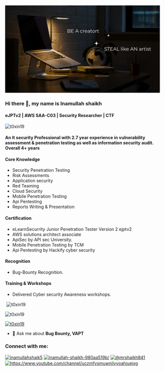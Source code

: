 ![logo](https://github.com/T0xIN19/Inamullah-shaikh/blob/main/Black%20Yellow%20Aesthetic%20Samurai%20Desktop%20Wallpaper.png)

### Hi there 👋, my name is Inamullah shaikh
#### eJPTv2 | AWS SAA-C03 | Security Researcher | CTF

<p align="left"> <img src="https://komarev.com/ghpvc/?username=t0xin19&label=Profile%20views&color=0e75b6&style=flat" alt="t0xin19" /> </p>

#### An It security Professional with 2.7 year experience in vulnerability assessment & penetration testing as well as information security audit. Overall 4+ years

#### Core Knowledge 
- Security Penetration Testing 
- Risk Assessments
- Application security 
- Red Teaming
- Cloud Security 
- Mobile Penetration Testing 
- Api Pentesting 
- Reports Writing & Presentation

#### Certification 
- eLearnSecurrity Junior Penetration Tester Version 2 ejptv2
- AWS solutions architect associate 
- ApiSec by API sec University.
- Mobile Penetration Testing by TCM
- Api Pentesting by Hackify cyber security 

#### Recognition 
- Bug-Bounty Recognition.

#### Training & Workshops
- Delivered Cyber security Awareness workshops.



<p>&nbsp;<img align="center" src="https://github-readme-stats.vercel.app/api?username=t0xin19&show_icons=true&locale=en" alt="t0xin19" /></p>

<p><img align="center" src="https://github-readme-streak-stats.herokuapp.com/?user=t0xin19&" alt="t0xin19" /></p>


<p align="left"> <a href="https://github.com/ryo-ma/github-profile-trophy"><img src="https://github-profile-trophy.vercel.app/?username=t0xin19" alt="t0xin19" /></a> </p>

- 💬 Ask me about **Bug Bounty, VAPT**

<h3 align="left">Connect with me:</h3>
<p align="left">
<a href="https://twitter.com/inamullahshaik5" target="blank"><img align="center" src="https://raw.githubusercontent.com/rahuldkjain/github-profile-readme-generator/master/src/images/icons/Social/twitter.svg" alt="inamullahshaik5" height="30" width="40" /></a>
<a href="https://linkedin.com/in/inamullah-shaikh-980aa519b/" target="blank"><img align="center" src="https://raw.githubusercontent.com/rahuldkjain/github-profile-readme-generator/master/src/images/icons/Social/linked-in-alt.svg" alt="inamullah-shaikh-980aa519b/" height="30" width="40" /></a>
<a href="https://medium.com/@mrshaikh841" target="blank"><img align="center" src="https://raw.githubusercontent.com/rahuldkjain/github-profile-readme-generator/master/src/images/icons/Social/medium.svg" alt="@mrshaikh841" height="30" width="40" /></a>
<a href="https://www.youtube.com/c/https://www.youtube.com/channel/uczmfvsmuwnjlvyoahiuejxg" target="blank"><img align="center" src="https://raw.githubusercontent.com/rahuldkjain/github-profile-readme-generator/master/src/images/icons/Social/youtube.svg" alt="https://www.youtube.com/channel/uczmfvsmuwnjlvyoahiuejxg" height="30" width="40" /></a>
</p>


